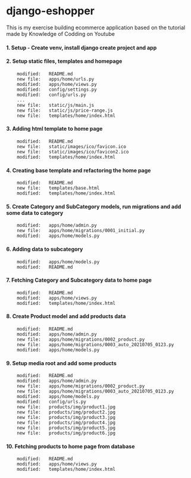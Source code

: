# django-eshopper
This is my exercise building ecommerce application based on the tutorial made by Knowledge of Codding on Youtube

#### 1. Setup - Create venv, install django create project and app

#### 2. Setup static files, templates and homepage

        modified:   README.md
        new file:   apps/home/urls.py
        modified:   apps/home/views.py
        modified:   config/settings.py
        modified:   config/urls.py
        ...
        new file:   static/js/main.js
        new file:   static/js/price-range.js
        new file:   templates/home/index.html

#### 3. Adding html template to home page

        modified:   README.md
        new file:   static/images/ico/favicon.ico
        new file:   static/images/ico/favicon2.ico
        modified:   templates/home/index.html

#### 4. Creating base template and refactoring the home page 

        modified:   README.md
        new file:   templates/base.html
        modified:   templates/home/index.html

#### 5. Create Category and SubCategory models, run migrations and add some data to category

        modified:   apps/home/admin.py
        new file:   apps/home/migrations/0001_initial.py
        modified:   apps/home/models.py

#### 6. Adding data to subcategory        

        modified:   apps/home/models.py
        modified:   README.md

#### 7. Fetching Category and Subcategory data to home page

        modified:   README.md
        modified:   apps/home/views.py
        modified:   templates/home/index.html

#### 8. Create Product model and add products data

        modified:   README.md
        modified:   apps/home/admin.py
        new file:   apps/home/migrations/0002_product.py
        new file:   apps/home/migrations/0003_auto_20210705_0123.py
        modified:   apps/home/models.py

#### 9. Setup media root and add some products

        modified:   README.md
        modified:   apps/home/admin.py
        new file:   apps/home/migrations/0002_product.py
        new file:   apps/home/migrations/0003_auto_20210705_0123.py
        modified:   apps/home/models.py
        modified:   config/urls.py
        new file:   products/img/product1.jpg
        new file:   products/img/product2.jpg
        new file:   products/img/product3.jpg
        new file:   products/img/product4.jpg
        new file:   products/img/product5.jpg
        new file:   products/img/product6.jpg

#### 10. Fetching products to home page from database

        modified:   README.md
        modified:   apps/home/views.py
        modified:   templates/home/index.html

